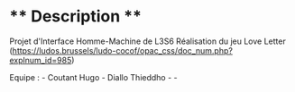 # ** Description **

Projet d'Interface Homme-Machine de L3S6
Réalisation du jeu Love Letter (https://ludos.brussels/ludo-cocof/opac_css/doc_num.php?explnum_id=985)

Equipe :
	- Coutant Hugo
	- Diallo Thieddho 
	- 
	- 

